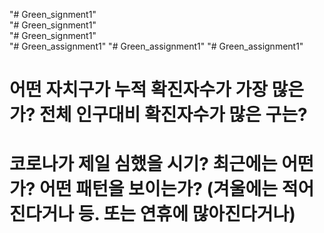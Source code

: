 "# Green_signment1"  
"# Green_signment1"  
"# Green_signment1"  
"# Green_assignment1" 
"# Green_assignment1" 
"# Green_assignment1" 

# 어떤 자치구가 누적 확진자수가 가장 많은가? 전체 인구대비 확진자수가 많은 구는?
# 코로나가 제일 심했을 시기? 최근에는 어떤가? 어떤 패턴을 보이는가? (겨울에는 적어진다거나 등. 또는 연휴에 많아진다거나)
